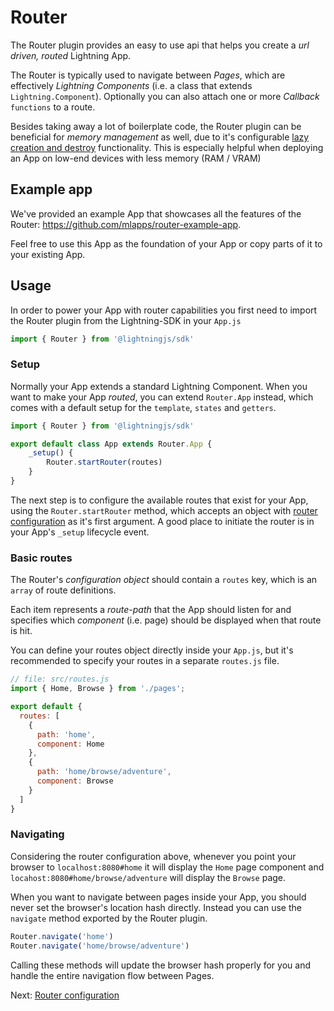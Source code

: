 # Router

The Router plugin provides an easy to use api that helps you create a _url driven, routed_ Lightning App.

The Router is typically used to navigate between _Pages_, which are effectively _Lightning Components_ (i.e. a class that extends `Lightning.Component`).
Optionally you can also attach one or more _Callback_ `functions` to a route.

Besides taking away a lot of boilerplate code, the Router plugin can be beneficial for _memory management_ as well, due to it's configurable
[lazy creation and destroy](settings?id=lazy-creation) functionality. This is especially helpful when deploying an App on low-end devices with less memory (RAM / VRAM)

## Example app

We've provided an example App that showcases all the features of the Router: https://github.com/mlapps/router-example-app.

Feel free to use this App as the foundation of your App or copy parts of it to your existing App.

## Usage

In order to power your App with router capabilities you first need to import the Router plugin from the Lightning-SDK
in your `App.js`

```js
import { Router } from '@lightningjs/sdk'
```

### Setup

Normally your App extends a standard Lightning Component. When you want to make your App _routed_, you can extend `Router.App` instead,
which comes with a default setup for the `template`, `states` and `getters`.

```js
import { Router } from '@lightningjs/sdk'

export default class App extends Router.App {
    _setup() {
        Router.startRouter(routes)
    }
}
```

The next step is to configure the available routes that exist for your App, using the `Router.startRouter` method, which accepts an object with [router configuration](configuration) as it's first argument. A good place to initiate the router is in your App's `_setup` lifecycle event.

### Basic routes

The Router's _configuration object_ should contain a `routes` key, which is an `array` of route definitions.

Each item represents a _route-path_ that the App should listen for and specifies which _component_ (i.e. page) should be displayed when that route is hit.

You can define your routes object directly inside your `App.js`, but it's recommended to specify your routes in a separate `routes.js` file.

```js
// file: src/routes.js
import { Home, Browse } from './pages';

export default {
  routes: [
    {
      path: 'home',
      component: Home
    },
    {
      path: 'home/browse/adventure',
      component: Browse
    }
  ]
}
```

### Navigating

Considering the router configuration above, whenever you point your browser to `localhost:8080#home` it will display the `Home` page component and
`locahost:8080#home/browse/adventure` will display the `Browse` page.

When you want to navigate between pages inside your App, you should never set the browser's location hash directly.
Instead you can use the `navigate` method exported by the Router plugin.

```js
Router.navigate('home')
Router.navigate('home/browse/adventure')
```

Calling these methods will update the browser hash properly for you and handle the entire navigation flow between Pages.

Next:
[Router configuration](configuration.md)
